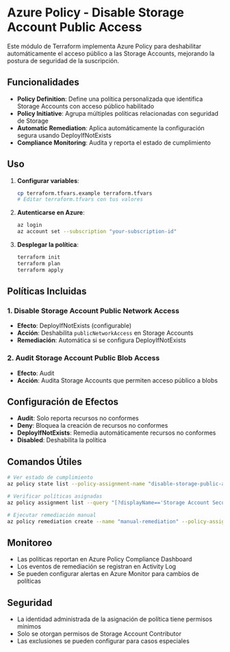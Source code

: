 # Azure Policy - Disable Storage Account Public Access

Este módulo de Terraform implementa Azure Policy para deshabilitar automáticamente el acceso público a las Storage Accounts, mejorando la postura de seguridad de la suscripción.

## Funcionalidades

- **Policy Definition**: Define una política personalizada que identifica Storage Accounts con acceso público habilitado
- **Policy Initiative**: Agrupa múltiples políticas relacionadas con seguridad de Storage
- **Automatic Remediation**: Aplica automáticamente la configuración segura usando DeployIfNotExists
- **Compliance Monitoring**: Audita y reporta el estado de cumplimiento

## Uso

1. **Configurar variables**:
   ```bash
   cp terraform.tfvars.example terraform.tfvars
   # Editar terraform.tfvars con tus valores
   ```

2. **Autenticarse en Azure**:
   ```bash
   az login
   az account set --subscription "your-subscription-id"
   ```

3. **Desplegar la política**:
   ```bash
   terraform init
   terraform plan
   terraform apply
   ```

## Políticas Incluidas

### 1. Disable Storage Account Public Network Access
- **Efecto**: DeployIfNotExists (configurable)
- **Acción**: Deshabilita `publicNetworkAccess` en Storage Accounts
- **Remediación**: Automática si se configura DeployIfNotExists

### 2. Audit Storage Account Public Blob Access
- **Efecto**: Audit
- **Acción**: Audita Storage Accounts que permiten acceso público a blobs

## Configuración de Efectos

- **Audit**: Solo reporta recursos no conformes
- **Deny**: Bloquea la creación de recursos no conformes
- **DeployIfNotExists**: Remedia automáticamente recursos no conformes
- **Disabled**: Deshabilita la política

## Comandos Útiles

```bash
# Ver estado de cumplimiento
az policy state list --policy-assignment-name "disable-storage-public-access-subscription"

# Verificar políticas asignadas
az policy assignment list --query "[?displayName=='Storage Account Security Policy Assignment']"

# Ejecutar remediación manual
az policy remediation create --name "manual-remediation" --policy-assignment "/subscriptions/{sub-id}/providers/Microsoft.Authorization/policyAssignments/{assignment-name}"
```

## Monitoreo

- Las políticas reportan en Azure Policy Compliance Dashboard
- Los eventos de remediación se registran en Activity Log
- Se pueden configurar alertas en Azure Monitor para cambios de políticas

## Seguridad

- La identidad administrada de la asignación de política tiene permisos mínimos
- Solo se otorgan permisos de Storage Account Contributor
- Las exclusiones se pueden configurar para casos especiales
